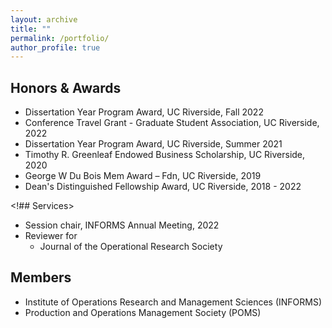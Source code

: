 ```yaml
---
layout: archive
title: ""
permalink: /portfolio/
author_profile: true
---
```


## Honors & Awards
* Dissertation Year Program Award, UC Riverside, Fall 2022
* Conference Travel Grant - Graduate Student Association, UC Riverside, 2022
* Dissertation Year Program Award, UC Riverside, Summer 2021
* Timothy R. Greenleaf Endowed Business Scholarship, UC Riverside, 2020
* George W Du Bois Mem Award – Fdn, UC Riverside, 2019
* Dean's Distinguished Fellowship Award, UC Riverside, 2018 - 2022

<!## Services>
* Session chair, INFORMS Annual Meeting, 2022
* Reviewer for     
    * Journal of the Operational Research Society

## Members
* Institute of Operations Research and Management Sciences (INFORMS)
* Production and Operations Management Society (POMS)
